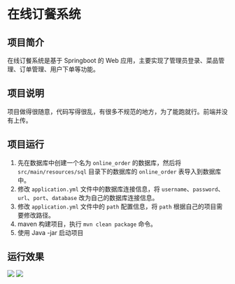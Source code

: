 # 在线订餐系统
## 项目简介
在线订餐系统是基于 Springboot 的 Web 应用，主要实现了管理员登录、菜品管理、订单管理、用户下单等功能。
## 项目说明
项目做得很随意，代码写得很乱，有很多不规范的地方，为了能跑就行。前端并没有上传。
## 项目运行
1. 先在数据库中创建一个名为 `online_order` 的数据库，然后将 `src/main/resources/sql` 目录下的数据库的 `online_order` 表导入到数据库中。
2. 修改 `application.yml` 文件中的数据库连接信息，将 `username`、`password`、`url`、`port`、`database` 改为自己的数据库连接信息。
3. 修改 `application.yml` 文件中的 `path` 配置信息，将 `path` 根据自己的项目需要修改路径。
4. maven 构建项目，执行 `mvn clean package` 命令。
5. 使用 Java -jar 启动项目

## 运行效果
![](https://img.katr.tk/2024/01/fc871ec7b62486f4bb46f1541c9d8e8d.png)
![](https://img.katr.tk/2024/01/bfed1228c43be68cbccfa63ab48129ac.png)